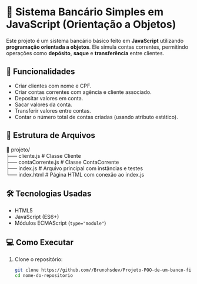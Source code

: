 # 🏦 Sistema Bancário Simples em JavaScript (Orientação a Objetos)

Este projeto é um sistema bancário básico feito em **JavaScript** utilizando **programação orientada a objetos**. Ele simula contas correntes, permitindo operações como **depósito**, **saque** e **transferência** entre clientes.

## 🚀 Funcionalidades

- Criar clientes com nome e CPF.
- Criar contas correntes com agência e cliente associado.
- Depositar valores em conta.
- Sacar valores da conta.
- Transferir valores entre contas.
- Contar o número total de contas criadas (usando atributo estático).

## 🧱 Estrutura de Arquivos
📁 projeto/<br>
├── cliente.js # Classe Cliente
<br>
├── contaCorrente.js # Classe ContaCorrente
<br>
├── index.js # Arquivo principal com instâncias e testes
<br>
└── index.html # Página HTML com conexão ao index.js
## 🛠️ Tecnologias Usadas

- HTML5
- JavaScript (ES6+)
- Módulos ECMAScript (`type="module"`)

## 💻 Como Executar

1. Clone o repositório:
   ```bash
   git clone https://github.com//Brunohsdev/Projeto-POO-de-um-banco-ficticio.git
   cd nome-do-repositorio
